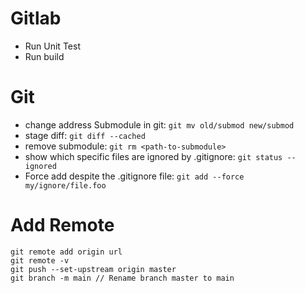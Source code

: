 # Gitlab
- Run Unit Test
- Run build

# Git
- change address Submodule in git: `git mv old/submod new/submod`
- stage diff: `git diff --cached`
- remove submodule: `git rm <path-to-submodule>`
- show which specific files are ignored by .gitignore: `git status --ignored`
- Force add despite the .gitignore file: `git add --force my/ignore/file.foo`


# Add Remote
```
git remote add origin url
git remote -v
git push --set-upstream origin master
git branch -m main // Rename branch master to main
```
